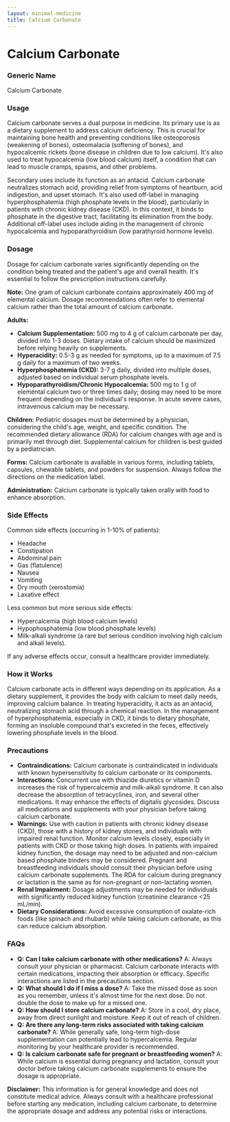 ```yaml
---
layout: minimal-medicine
title: Calcium Carbonate
---
```


# Calcium Carbonate
### Generic Name
Calcium Carbonate

### Usage

Calcium carbonate serves a dual purpose in medicine.  Its primary use is as a dietary supplement to address calcium deficiency.  This is crucial for maintaining bone health and preventing conditions like osteoporosis (weakening of bones), osteomalacia (softening of bones), and hypocalcemic rickets (bone disease in children due to low calcium).  It's also used to treat hypocalcemia (low blood calcium) itself,  a condition that can lead to muscle cramps, spasms, and other problems.


Secondary uses include its function as an antacid. Calcium carbonate neutralizes stomach acid, providing relief from symptoms of heartburn, acid indigestion, and upset stomach.  It's also used off-label in managing hyperphosphatemia (high phosphate levels in the blood), particularly in patients with chronic kidney disease (CKD). In this context, it binds to phosphate in the digestive tract, facilitating its elimination from the body.  Additional off-label uses include aiding in the management of chronic hypocalcemia and hypoparathyroidism (low parathyroid hormone levels).


### Dosage

Dosage for calcium carbonate varies significantly depending on the condition being treated and the patient's age and overall health.  It's essential to follow the prescription instructions carefully.  

**Note:**  One gram of calcium carbonate contains approximately 400 mg of elemental calcium.  Dosage recommendations often refer to elemental calcium rather than the total amount of calcium carbonate.

**Adults:**

* **Calcium Supplementation:** 500 mg to 4 g of calcium carbonate per day, divided into 1-3 doses.  Dietary intake of calcium should be maximized before relying heavily on supplements.
* **Hyperacidity:** 0.5-3 g as needed for symptoms, up to a maximum of 7.5 g daily for a maximum of two weeks.
* **Hyperphosphatemia (CKD):** 3-7 g daily, divided into multiple doses, adjusted based on individual serum phosphate levels.
* **Hypoparathyroidism/Chronic Hypocalcemia:** 500 mg to 1 g of elemental calcium two or three times daily;  dosing may need to be more frequent depending on the individual's response.  In acute severe cases, intravenous calcium may be necessary.

**Children:**  Pediatric dosages must be determined by a physician, considering the child's age, weight, and specific condition. The recommended dietary allowance (RDA) for calcium changes with age and is primarily met through diet.  Supplemental calcium for children is best guided by a pediatrician.


**Forms:** Calcium carbonate is available in various forms, including tablets, capsules, chewable tablets, and powders for suspension. Always follow the directions on the medication label.


**Administration:** Calcium carbonate is typically taken orally with food to enhance absorption.


### Side Effects


Common side effects (occurring in 1-10% of patients):

* Headache
* Constipation
* Abdominal pain
* Gas (flatulence)
* Nausea
* Vomiting
* Dry mouth (xerostomia)
* Laxative effect

Less common but more serious side effects:

* Hypercalcemia (high blood calcium levels)
* Hypophosphatemia (low blood phosphate levels)
* Milk-alkali syndrome (a rare but serious condition involving high calcium and alkali levels).


If any adverse effects occur, consult a healthcare provider immediately.


### How it Works

Calcium carbonate acts in different ways depending on its application.  As a dietary supplement, it provides the body with calcium to meet daily needs, improving calcium balance.  In treating hyperacidity, it acts as an antacid, neutralizing stomach acid through a chemical reaction.  In the management of hyperphosphatemia, especially in CKD, it binds to dietary phosphate, forming an insoluble compound that's excreted in the feces, effectively lowering phosphate levels in the blood.


### Precautions


* **Contraindications:** Calcium carbonate is contraindicated in individuals with known hypersensitivity to calcium carbonate or its components.
* **Interactions:**  Concurrent use with thiazide diuretics or vitamin D increases the risk of hypercalcemia and milk-alkali syndrome.  It can also decrease the absorption of tetracyclines, iron, and several other medications.  It may enhance the effects of digitalis glycosides.  Discuss all medications and supplements with your physician before taking calcium carbonate.
* **Warnings:**  Use with caution in patients with chronic kidney disease (CKD), those with a history of kidney stones, and individuals with impaired renal function.  Monitor calcium levels closely, especially in patients with CKD or those taking high doses.  In patients with impaired kidney function,  the dosage may need to be adjusted and non-calcium based phosphate binders may be considered.  Pregnant and breastfeeding individuals should consult their physician before using calcium carbonate supplements.  The RDA for calcium during pregnancy or lactation is the same as for non-pregnant or non-lactating women.
* **Renal Impairment:** Dosage adjustments may be needed for individuals with significantly reduced kidney function (creatinine clearance <25 mL/min).
* **Dietary Considerations:**  Avoid excessive consumption of oxalate-rich foods (like spinach and rhubarb) while taking calcium carbonate, as this can reduce calcium absorption.

### FAQs


* **Q: Can I take calcium carbonate with other medications?** A:  Always consult your physician or pharmacist.  Calcium carbonate interacts with certain medications, impacting their absorption or efficacy.  Specific interactions are listed in the precautions section.
* **Q: What should I do if I miss a dose?** A:  Take the missed dose as soon as you remember, unless it's almost time for the next dose.  Do not double the dose to make up for a missed one.
* **Q: How should I store calcium carbonate?** A:  Store in a cool, dry place, away from direct sunlight and moisture.  Keep it out of reach of children.
* **Q:  Are there any long-term risks associated with taking calcium carbonate?**  A: While generally safe, long-term high-dose supplementation can potentially lead to hypercalcemia. Regular monitoring by your healthcare provider is recommended.
* **Q: Is calcium carbonate safe for pregnant or breastfeeding women?** A: While calcium is essential during pregnancy and lactation, consult your doctor before taking calcium carbonate supplements to ensure the dosage is appropriate.



**Disclaimer:** This information is for general knowledge and does not constitute medical advice. Always consult with a healthcare professional before starting any medication, including calcium carbonate, to determine the appropriate dosage and address any potential risks or interactions.
